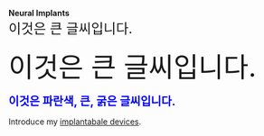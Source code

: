 **Neural Implants** <br>
<font size="5">이것은 큰 글씨입니다.</font>

<font size="10">이것은 큰 글씨입니다.</font>

<span style="color: blue; font-size: 20; font-weight: bold;">이것은 파란색, 큰, 굵은 글씨입니다.</span>


Introduce my [implantabale devices](https://jhlee9708.github.io/research/).
